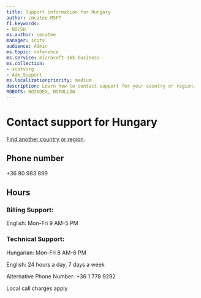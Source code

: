 ```yaml
---                                
title: Support information for Hungary
author: cmcatee-MSFT
f1.keywords:
- NOCSH
ms.author: cmcatee
manager: scotv
audience: Admin
ms.topic: reference
ms.service: microsoft-365-business
ms.collection: 
- scotvorg
- Adm_Support
ms.localizationpriority: medium
description: Learn how to contact support for your country or region.
ROBOTS: NOINDEX, NOFOLLOW
---
```


# Contact support for Hungary

[Find another country or region](../get-help-support.md).

## Phone number
+36 80 983 899

## Hours
### Billing Support:

English: Mon-Fri 9 AM-5 PM

### Technical Support:

Hungarian: Mon-Fri 8 AM-6 PM

English: 24 hours a day, 7 days a week

Alternative Phone Number: +36 1 778 9292

Local call charges apply
